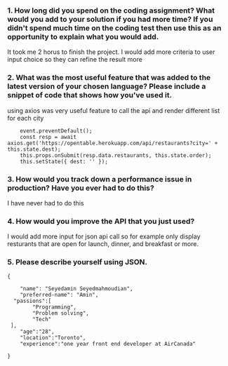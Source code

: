 

### 1. How long did you spend on the coding assignment? What would you add to your solution if you had more time? If you didn't spend much time on the coding test then use this as an opportunity to explain what you would add.

It took me 2 horus to finish the project. I would add more criteria to user input choice so they can refine the result more 

### 2.	What was the most useful feature that was added to the latest version of your chosen language? Please include a snippet of code that shows how you've used it.

using axios was very useful feature to call the api and render different list for each city
        
        event.preventDefault();
        const resp = await axios.get('https://opentable.herokuapp.com/api/restaurants?city=' + this.state.dest);
        this.props.onSubmit(resp.data.restaurants, this.state.order);
        this.setState({ dest: '' });

### 3.	How would you track down a performance issue in production? Have you ever had to do this?

I have never had to do this 

### 4.	How would you improve the API that you just used?

I would add more input for json api call so for example only display resturants that are open for launch, dinner, and breakfast or more.

### 5.	Please describe yourself using JSON.

    {
   
        "name": "Seyedamin Seyedmahmoudian",
        "preferred-name": "Amin",
      "passions":[
            "Programming",
            "Problem solving",
            "Tech"
     ],
        "age":"28",
        "location":"Toronto",
        "experience":"one year front end developer at AirCanada"

    }